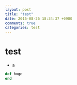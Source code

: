 ```yaml
---
layout: post
title: "test"
date: 2015-08-26 18:34:37 +0900
comments: true
categories: test
---
```


# test
* a

```rb
def hoge
end
```
